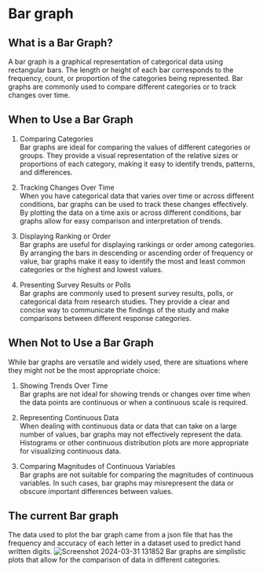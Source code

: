 # Bar graph
## What is a Bar Graph?
A bar graph is a graphical representation of categorical data using rectangular bars. The length or height of each bar corresponds to the frequency, count, or proportion of the categories being represented. Bar graphs are commonly used to compare different categories or to track changes over time.

## When to Use a Bar Graph <br>
1. Comparing Categories <br>
Bar graphs are ideal for comparing the values of different categories or groups.
They provide a visual representation of the relative sizes or proportions
of each category, making it easy to identify trends, patterns, and differences.

3. Tracking Changes Over Time <br>
When you have categorical data that varies over time or across different conditions,
 bar graphs can be used to track these changes effectively.
By plotting the data on a time axis or across different conditions,
bar graphs allow for easy comparison and interpretation of trends.

5. Displaying Ranking or Order <br>
Bar graphs are useful for displaying rankings or order among categories. By arranging the bars in descending or ascending order of frequency or value, bar graphs make it easy to identify the most and least common categories or the highest and lowest values.

6. Presenting Survey Results or Polls <br>
Bar graphs are commonly used to present survey results, polls, or categorical data from research studies. They provide a clear and concise way to communicate the findings of the study and make comparisons between different response categories.

## When Not to Use a Bar Graph
While bar graphs are versatile and widely used, there are situations where they might not be the most appropriate choice:

1. Showing Trends Over Time <br>
Bar graphs are not ideal for showing trends or changes over time
when the data points are continuous or when a continuous scale is required.

3. Representing Continuous Data <br>
When dealing with continuous data or data that can take on a large number of values, bar graphs may not effectively represent the data. Histograms or other continuous distribution plots are more appropriate for visualizing continuous data.

4. Comparing Magnitudes of Continuous Variables <br>
Bar graphs are not suitable for comparing the magnitudes of continuous variables.
In such cases, bar graphs may misrepresent the data or obscure important differences between values.

## The current Bar graph
  The data used to plot the bar graph came from a json file that has the frequency and accuracy of 
  each letter in a dataset used to predict hand written digits. 
![Screenshot 2024-03-31 131852](https://github.com/PreciousNosiphoDonkrag/Data-Visualization/assets/153648767/9b633a0a-ba14-4e64-9306-ea59e68097bc)
 Bar graphs are simplistic plots that allow for the comparison of data in different
 categories. 
